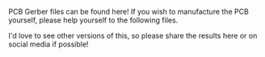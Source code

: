 PCB Gerber files can be found here! If you wish to manufacture the PCB yourself, please help yourself to the following files. 

I'd love to see other versions of this, so please share the results here or on social media if possible!
